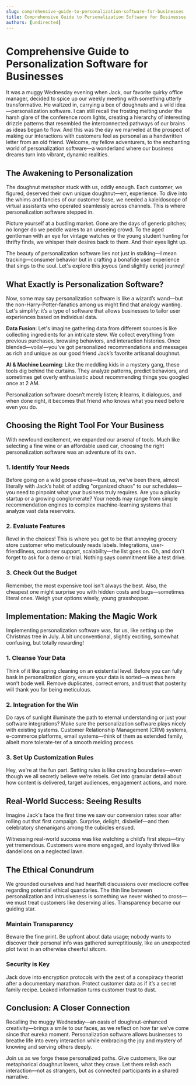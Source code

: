 ```yaml
---
slug: comprehensive-guide-to-personalization-software-for-businesses
title: Comprehensive Guide to Personalization Software for Businesses
authors: [undirected]
---
```



# Comprehensive Guide to Personalization Software for Businesses

It was a muggy Wednesday evening when Jack, our favorite quirky office manager, decided to spice up our weekly meeting with something utterly transformative. He waltzed in, carrying a box of doughnuts and a wild idea—personalization software. I can still recall the frosting melting under the harsh glare of the conference room lights, creating a hierarchy of interesting drizzle patterns that resembled the interconnected pathways of our brains as ideas began to flow. And this was the day we marveled at the prospect of making our interactions with customers feel as personal as a handwritten letter from an old friend. Welcome, my fellow adventurers, to the enchanting world of personalization software—a wonderland where our business dreams turn into vibrant, dynamic realities.

## The Awakening to Personalization

The doughnut metaphor stuck with us, oddly enough. Each customer, we figured, deserved their own unique doughnut—err, experience. To dive into the whims and fancies of our customer base, we needed a kaleidoscope of virtual assistants who operated seamlessly across channels. This is where personalization software stepped in.

Picture yourself at a bustling market. Gone are the days of generic pitches; no longer do we peddle wares to an unseeing crowd. To the aged gentleman with an eye for vintage watches or the young student hunting for thrifty finds, we whisper their desires back to them. And their eyes light up.

The beauty of personalization software lies not just in stalking—I mean tracking—consumer behavior but in crafting a bonafide user experience that sings to the soul. Let's explore this joyous (and slightly eerie) journey!

## What Exactly is Personalization Software?

Now, some may say personalization software is like a wizard’s wand—but the non-Harry-Potter-fanatics among us might find that analogy wanting. Let's simplify: it’s a type of software that allows businesses to tailor user experiences based on individual data.

**Data Fusion**: Let's imagine gathering data from different sources is like collecting ingredients for an intricate stew. We collect everything from previous purchases, browsing behaviors, and interaction histories. Once blended—voila!—you've got personalized recommendations and messages as rich and unique as our good friend Jack’s favorite artisanal doughnut.

**AI & Machine Learning**: Like the meddling kids in a mystery gang, these tools dig behind the curtains. They analyze patterns, predict behaviors, and sometimes get overly enthusiastic about recommending things you googled once at 2 AM.

Personalization software doesn’t merely listen; it learns, it dialogues, and when done right, it becomes that friend who knows what you need before even you do.

## Choosing the Right Tool For Your Business

With newfound excitement, we expanded our arsenal of tools. Much like selecting a fine wine or an affordable used car, choosing the right personalization software was an adventure of its own.

### 1. Identify Your Needs

Before going on a wild goose chase—trust us, we've been there, almost literally with Jack’s habit of adding "organized chaos" to our schedules—you need to pinpoint what your business truly requires. Are you a plucky startup or a growing conglomerate? Your needs may range from simple recommendation engines to complex machine-learning systems that analyze vast data reservoirs.

### 2. Evaluate Features

Revel in the choices! This is where you get to be that annoying grocery store customer who meticulously reads labels. Integrations, user-friendliness, customer support, scalability—the list goes on. Oh, and don't forget to ask for a demo or trial. Nothing says commitment like a test drive.

### 3. Check Out the Budget

Remember, the most expensive tool isn't always the best. Also, the cheapest one might surprise you with hidden costs and bugs—sometimes literal ones. Weigh your options wisely, young grasshopper.

## Implementation: Making the Magic Work

Implementing personalization software was, for us, like setting up the Christmas tree in July. A bit unconventional, slightly exciting, somewhat confusing, but totally rewarding!

### 1. Cleanse Your Data

Think of it like spring cleaning on an existential level. Before you can fully bask in personalization glory, ensure your data is sorted—a mess here won’t bode well. Remove duplicates, correct errors, and trust that posterity will thank you for being meticulous.

### 2. Integration for the Win

Do rays of sunlight illuminate the path to eternal understanding or just your software integrations? Make sure the personalization software plays nicely with existing systems. Customer Relationship Management (CRM) systems, e-commerce platforms, email systems—think of them as extended family, albeit more tolerate-ter of a smooth melding process.

### 3. Set Up Customization Rules

Hey, we're at the fun part. Setting rules is like creating boundaries—even though we all secretly believe we’re rebels. Get into granular detail about how content is delivered, target audiences, engagement actions, and more.

## Real-World Success: Seeing Results

Imagine Jack's face the first time we saw our conversion rates soar after rolling out that first campaign. Surprise, delight, disbelief—and then celebratory shenanigans among the cubicles ensued.

Witnessing real-world success was like watching a child’s first steps—tiny yet tremendous. Customers were more engaged, and loyalty thrived like dandelions on a neglected lawn.

## The Ethical Conundrum

We grounded ourselves and had heartfelt discussions over mediocre coffee regarding potential ethical quandaries. The thin line between personalization and intrusiveness is something we never wished to cross—we must treat customers like deserving allies. Transparency became our guiding star.

### Maintain Transparency

Beware the fine print. Be upfront about data usage; nobody wants to discover their personal info was gathered surreptitiously, like an unexpected plot twist in an otherwise cheerful sitcom.

### Security is Key

Jack dove into encryption protocols with the zest of a conspiracy theorist after a documentary marathon. Protect customer data as if it’s a secret family recipe. Leaked information turns customer trust to dust.

## Conclusion: A Closer Connection

Recalling the muggy Wednesday—an oasis of doughnut-enhanced creativity—brings a smile to our faces, as we reflect on how far we’ve come since that eureka moment. Personalization software allows businesses to breathe life into every interaction while embracing the joy and mystery of knowing and serving others deeply.

Join us as we forge these personalized paths. Give customers, like our metaphorical doughnut lovers, what they crave. Let them relish each interaction—not as strangers, but as connected participants in a shared narrative.